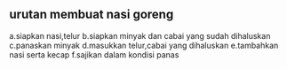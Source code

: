 ## urutan membuat nasi goreng

a.siapkan nasi,telur
b.siapkan minyak dan cabai yang sudah dihaluskan
c.panaskan minyak
d.masukkan telur,cabai yang dihaluskan
e.tambahkan nasi serta kecap
f.sajikan dalam kondisi panas

